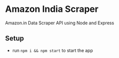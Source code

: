 # Amazon India Scraper

Amazon.in Data Scraper API using Node and Express

## Setup
- run ```npm i && npm start``` to start the app
